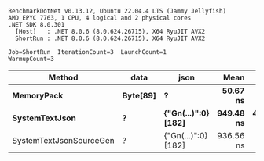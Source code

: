 ```

BenchmarkDotNet v0.13.12, Ubuntu 22.04.4 LTS (Jammy Jellyfish)
AMD EPYC 7763, 1 CPU, 4 logical and 2 physical cores
.NET SDK 8.0.301
  [Host]   : .NET 8.0.6 (8.0.624.26715), X64 RyuJIT AVX2
  ShortRun : .NET 8.0.6 (8.0.624.26715), X64 RyuJIT AVX2

Job=ShortRun  IterationCount=3  LaunchCount=1  
WarmupCount=3  

```
| Method                  | data     | json                | Mean      | Error     | StdDev   | Min       | Max       | Gen0   | Allocated |
|------------------------ |--------- |-------------------- |----------:|----------:|---------:|----------:|----------:|-------:|----------:|
| **MemoryPack**              | **Byte[89]** | **?**                   |  **50.67 ns** |  **2.237 ns** | **0.123 ns** |  **50.53 ns** |  **50.74 ns** | **0.0012** |     **104 B** |
| **SystemTextJson**          | **?**        | **{&quot;Gn(...)&quot;:0} [182]** | **949.48 ns** | **43.191 ns** | **2.367 ns** | **947.59 ns** | **952.14 ns** |      **-** |     **104 B** |
| SystemTextJsonSourceGen | ?        | {&quot;Gn(...)&quot;:0} [182] | 936.56 ns |  8.955 ns | 0.491 ns | 936.08 ns | 937.06 ns |      - |     104 B |
